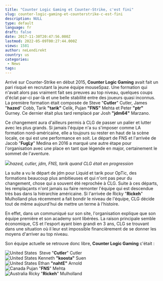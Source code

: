 ```yaml
---
title: "Counter Logic Gaming et Counter-Strike, c'est fini"
slug: counter-logic-gaming-et-counterstrike-c-est-fini
description: NULL
type: default
language: fr
draft: false
date: 2017-11-30T20:47:56.000Z
lastmod: 2022-05-09T00:27:44.000Z
views: 1581
author: neLendirekt
country: us
categories:
 - News
tags:
---
```

Arrivé sur Counter-Strike en début 2015, **Counter Logic Gaming** avait fait un pari risqué en recrutant la jeune équipe mouseSpaz. Une formation qui n'avait alors pas vraiment fait ses preuves au top niveau, quelques coups d'éclat par-ci par-là et une belle stabilité entre des joueurs quasi inconnus. La première formation était composée de Steve "**Cutler**" Cutler, James "**hazed**" Cobb, Tarik **"tarik"** Celik, Pujan **"FNS"** Mehta et Peter **"ptr"** Gurney. Ce dernier était plus tard remplacé par Josh **"jdm64"** Marzano.

Ce changement aura d'ailleurs permis à CLG de passer un palier et lutter avec les plus grands. Si jamais l'équipe n'a su s'imposer comme LA formation nord-américaine, elle a toujours su rester en haut de la scène locale, ce qui est une performance en soit. Le départ de FNS et l'arrivée de Jacob "**FugLy**" Medina en 2016 a marqué une autre étape pour l'organisation avec une place en tant que légende en major, certainement le sommet de l'aventure.

![](https://flickshot-ue.s3.eu-west-2.amazonaws.com/flickshot/article/5a206936b7f58/images/kuKkwQOW6ltUZVv7SQQYvJrBtc2FmYZ3Ll34mROS.jpeg)_hazed, cutler, jdm, FNS, tarik quand CLG était en progression_

La suite a vu le départ de jdm pour Liquid et tarik pour OpTic, des formations beaucoup plus ambitieuses et qui n'ont pas peur du changement, chose qui a souvent été reprochée à CLG. Suite à ces départs, les remplaçants n'ont jamais su faire remonter l'équipe qui est descendue très bas dans la hiérarchie américaine. Si l'arrivée de Ricky "**Rickeh**" Mulholland plus récemment a fait bondir le niveau de l'équipe, CLG décide tout de même aujourd'hui de mettre un terme à l'histoire. 

En effet, dans un communiqué sur son site, l'organisation explique que son équipe première et son academy sont libérées. La raison principale semble économique, CS et l'esport ayant bien grandi en 3 ans, CLG se trouvant dans une situation où il leur est impossible financièrement de se donner les moyens d'arriver au top niveau.

Son équipe actuelle se retrouve donc libre, **Counter Logic Gaming** c'était : 

![United States](/images/countries/us.svg)⁠ ⁠ Steve "**Cutler**" Cutler  
![United States](/images/countries/us.svg)⁠ Kenneth **"koosta"** Suen  
![United States](/images/countries/us.svg)⁠ Ethan **"nahtE"** Arnold  
![Canada](/images/countries/ca.svg)⁠ Pujan "**FNS**" Mehta  
![Australia](/images/countries/au.svg)⁠ ⁠Ricky "**Rickeh**" Mulholland
